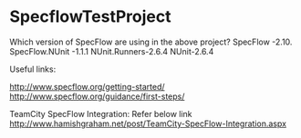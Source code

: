 # SpecflowTestProject





Which version of SpecFlow are using in the above project?
SpecFlow -2.10.
SpecFlow.NUnit -1.1.1
NUnit.Runners-2.6.4
NUnit-2.6.4




Useful links:

http://www.specflow.org/getting-started/
http://www.specflow.org/guidance/first-steps/

TeamCity SpecFlow Integration: Refer below link
http://www.hamishgraham.net/post/TeamCity-SpecFlow-Integration.aspx
